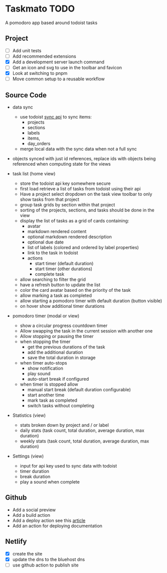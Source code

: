 # Taskmato TODO

A pomodoro app based around todoist tasks

## Project

- [ ] Add unit tests
- [ ] Add recommended extensions
- [x] Add a development server launch command
- [ ] Get an icon and svg to use in the toolbar and favicon
- [x] Look at switching to pnpm
- [ ] Move common setup to a reusable workflow

## Source Code

- data sync

  - use todoist [sync api](https://developer.todoist.com/sync/v9/#read-resources) to sync items:
    - projects
    - sections
    - labels
    - items,
    - day_orders
  - merge local data with the sync data when not a full sync

- objects synced with just id references, replace ids with objects being referenced when computing state for the views

- task list (home view)

  - store the todoist api key somewhere secure
  - first load retrieve a list of tasks from todoist using their api
  - Have a project select dropdown on the task view toolbar to only show tasks from that project
  - group task grids by section within that project
  - sorting of the projects, sections, and tasks should be done in the view
  - display the list of tasks as a grid of cards containing:
    - avatar
    - markdown rendered content
    - optional markdown rendered description
    - optional due date
    - list of labels (colored and ordered by label properties)
    - link to the task in todoist
    - actions
      - start timer (default duration)
      - start timer (other durations)
      - complete task
  - allow searching to filter the grid
  - have a refresh button to update the list
  - color the card avatar based on the priority of the task
  - allow marking a task as completed
  - allow starting a pomodoro timer with default duration (button visible)
  - on hover show additional timer durations

- pomodoro timer (modal or view)

  - show a circular progress countdown timer
  - Allow swapping the task in the current session with another one
  - Allow stopping or pausing the timer
  - when stopping the timer
    - get the previous durations of the task
    - add the additional duration
    - save the total duration in storage
  - when timer auto-stops
    - show notification
    - play sound
    - auto-start break if configured
  - when timer is stopped allow
    - manual start break (default duration configurable)
    - start another time
    - mark task as completed
    - switch tasks without completing

- Statistics (view)

  - stats broken down by project and / or label
  - daily stats (task count, total duration, average duration, max duration)
  - weekly stats (task count, total duration, average duration, max duration)

- Settings (view)

  - input for api key used to sync data with todoist
  - timer duration
  - break duration
  - play a sound when complete

## Github

- Add a social preview
- Add a build action
- Add a deploy action see this [article](https://www.raulmelo.me/en/blog/deploying-netlify-github-actions-guide)
- Add an action for deploying documentation

## Netlify

- [x] create the site
- [x] update the dns to the bluehost dns
- [ ] use github action to publish site
